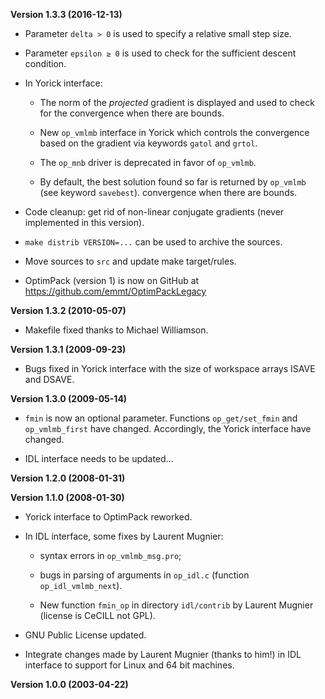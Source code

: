 **Version 1.3.3 (2016-12-13)**

* Parameter `delta > 0` is used to specify a relative small step size.

* Parameter `epsilon ≥ 0` is used to check for the sufficient descent
  condition.

* In Yorick interface:

  - The norm of the *projected* gradient is displayed and used to check for the
    convergence when there are bounds.

  - New `op_vmlmb` interface in Yorick which controls the convergence based on
    the gradient via keywords `gatol` and `grtol`.

  - The `op_mnb` driver is deprecated in favor of `op_vmlmb`.

  - By default, the best solution found so far is returned by `op_vmlmb` (see
    keyword `savebest`).  convergence when there are bounds.

* Code cleanup: get rid of non-linear conjugate gradients (never implemented in
  this version).

* `make distrib VERSION=...` can be used to archive the sources.

* Move sources to `src` and update make target/rules.

* OptimPack (version 1) is now on GitHub at
  https://github.com/emmt/OptimPackLegacy


**Version 1.3.2 (2010-05-07)**

* Makefile fixed thanks to Michael Williamson.


**Version 1.3.1 (2009-09-23)**

* Bugs fixed in Yorick interface with the size of workspace arrays
  ISAVE and DSAVE.


**Version 1.3.0 (2009-05-14)**

* `fmin` is now an optional parameter.  Functions `op_get/set_fmin` and
  `op_vmlmb_first` have changed.  Accordingly, the Yorick interface have
  changed.

* IDL interface needs to be updated...


**Version 1.2.0 (2008-01-31)**


**Version 1.1.0 (2008-01-30)**

* Yorick interface to OptimPack reworked.

* In IDL interface, some fixes by Laurent Mugnier:

  - syntax errors in `op_vmlmb_msg.pro`;

  - bugs in parsing of arguments in `op_idl.c` (function `op_idl_vmlmb_next`).

  - New function `fmin_op` in directory `idl/contrib` by Laurent Mugnier
    (license is CeCILL not GPL).

* GNU Public License updated.

* Integrate changes made by Laurent Mugnier (thanks to him!)  in IDL interface
  to support for Linux and 64 bit machines.


**Version 1.0.0 (2003-04-22)**
